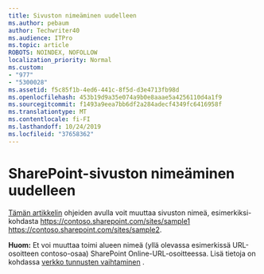 ```yaml
---
title: Sivuston nimeäminen uudelleen
ms.author: pebaum
author: Techwriter40
ms.audience: ITPro
ms.topic: article
ROBOTS: NOINDEX, NOFOLLOW
localization_priority: Normal
ms.custom:
- "977"
- "5300028"
ms.assetid: f5c85f1b-4ed6-441c-8f5d-d3e4713fb98d
ms.openlocfilehash: 453b19d9a35e074a9b0e8aaae5a4256110d4a1f9
ms.sourcegitcommit: f1493a9eea7bb6df2a284adecf4349fc6416958f
ms.translationtype: MT
ms.contentlocale: fi-FI
ms.lasthandoff: 10/24/2019
ms.locfileid: "37658362"
---
```

# <a name="rename-a-sharepoint-site"></a>SharePoint-sivuston nimeäminen uudelleen

[Tämän artikkelin](https://docs.microsoft.com/sharepoint/change-site-address) ohjeiden avulla voit muuttaa sivuston nimeä, esimerkiksi-kohdasta https://contoso.sharepoint.com/sites/sample1 https://contoso.sharepoint.com/sites/sample2.

**Huom:** Et voi muuttaa toimi alueen nimeä (yllä olevassa esimerkissä URL-osoitteen contoso-osaa) SharePoint Online-URL-osoitteessa. Lisä tietoja on kohdassa [verkko tunnusten vaihtaminen](https://go.microsoft.com/fwlink/?Linkid=2018696) .
  